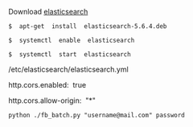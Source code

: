 
Download [elasticsearch](https://www.elastic.co/downloads/elasticsearch)

`$​ ​ apt-get​ ​ install​ ​ elasticsearch-5.6.4.deb`

`$​ ​ systemctl​ ​ enable​ ​ elasticsearch`

`$​ ​ systemctl​ ​ start​ ​ elasticsearch`


/etc/elasticsearch/elasticsearch.yml

http.cors.enabled:​ ​ true

http.cors.allow-origin:​ ​ "*"


`python ./fb_batch.py "username@mail.com" password`

